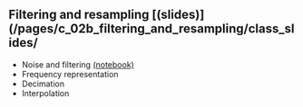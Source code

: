 ## **Filtering and resampling** [(slides)](/pages/c_02b_filtering_and_resampling/class_slides/

- Noise and filtering [(notebook)](/pages/c_02b_filtering_and_resampling/noise_and_filtering_nb/)
- Frequency representation
- Decimation
- Interpolation 

